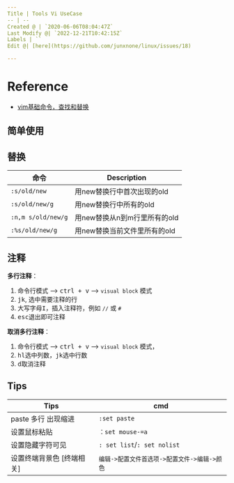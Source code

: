```yaml
---
Title | Tools Vi UseCase
-- | --
Created @ | `2020-06-06T08:04:47Z`
Last Modify @| `2022-12-21T10:42:15Z`
Labels | ``
Edit @| [here](https://github.com/junxnone/linux/issues/18)

---
```

# Reference
- [vim基础命令，查找和替换](https://www.cnblogs.com/woshimrf/p/vim.html)

## 简单使用

## 替换

命令 | Description
-- | --
`:s/old/new` | 用new替换行中首次出现的old
`:s/old/new/g` | 用new替换行中所有的old
`:n,m s/old/new/g` | 用new替换从n到m行里所有的old
`:%s/old/new/g` | 用new替换当前文件里所有的old

## 注释

**多行注释**：
1. 命令行模式 --> <kbd>ctrl + v</kbd> --> `visual block` 模式
2. <kbd>jk</kbd>, 选中需要注释的行
2. 大写字母<kbd>I</kbd>，插入注释符，例如 `//` 或 `#`
3. <kbd>esc</kbd>退出即可注释

**取消多行注释**：
1. 命令行模式 --> <kbd>ctrl + v</kbd> --> `visual block` 模式，
2. <kbd>hl</kbd>选中列数，<kbd>jk</kbd>选中行数
3. <kbd>d</kbd>取消注释

## Tips
Tips | cmd
-- | --
paste 多行 出现缩进 | `:set paste`
设置鼠标粘贴 | `：set mouse-=a`
设置隐藏字符可见 | `: set list`/`: set nolist`
设置终端背景色 [终端相关] | `编辑->配置文件首选项->配置文件->编辑->颜色`

